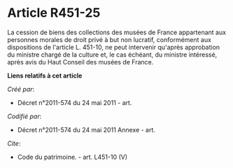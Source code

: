 # Article R451-25

La cession de biens des collections des musées de France appartenant aux personnes morales de droit privé à but non lucratif,
conformément aux dispositions de l'article L. 451-10, ne peut intervenir qu'après approbation du ministre chargé de la
culture et, le cas échéant, du ministre intéressé, après avis du Haut Conseil des musées de France.

**Liens relatifs à cet article**

_Créé par_:

  - Décret n°2011-574 du 24 mai 2011  - art.

_Codifié par_:

  - Décret n°2011-574 du 24 mai 2011 Annexe - art.

_Cite_:

  - Code du patrimoine. - art. L451-10 (V)
